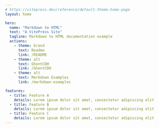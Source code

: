 ```yaml
---
# https://vitepress.dev/reference/default-theme-home-page
layout: home

hero:
  name: "Markdown to HTML"
  text: "A VitePress Site"
  tagline: Markdown to HTML documentation example
  actions:
    - theme: brand
      text: Readme
      link: /README
    - theme: alt
      text: GhentCDH
      link: /GhentCDH
    - theme: alt
      text: Markdown Examples
      link: /markdown-examples

features:
  - title: Feature A
    details: Lorem ipsum dolor sit amet, consectetur adipiscing elit
  - title: Feature B
    details: Lorem ipsum dolor sit amet, consectetur adipiscing elit
  - title: Feature C
    details: Lorem ipsum dolor sit amet, consectetur adipiscing elit
---
```


